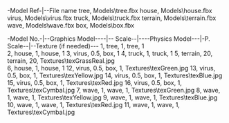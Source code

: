 ﻿-Model Ref-|--File name
tree,		Models\tree.fbx
house,		Models\house.fbx
virus,		Models\virus.fbx
truck,		Models\truck.fbx
terrain,	Models\terrain.fbx
wave,		Models\wave.fbx
box,		Models\box.fbx


-Model No.-|--Graphics Model----|-- Scale--|----Physics Model---|-P. Scale--|--Texture (if needed)---
1,			tree,					1,		tree,					1		
2,			house,					1,		house,					1
3,			virus,					0.5,	box,					1
4,			truck,					1,		truck,					1
5,			terrain,				20,		terrain,				20,		Textures\texGrassReal.jpg	
6,			house,					1,		house,					1
12,			virus,					0.5,	box,					1,		Textures\texGreen.jpg
13,			virus,					0.5,	box,					1,		Textures\texYellow.jpg
14,			virus,					0.5,	box,					1,		Textures\texBlue.jpg
15,			virus,					0.5,	box,					1,		Textures\texRed.jpg
16,			virus,					0.5,	box,					1,		Textures\texCymbal.jpg
7,			wave,					1,		wave,					1,		Textures\texGreen.jpg
8,			wave,					1,		wave,					1,		Textures\texYellow.jpg
9,			wave,					1,		wave,					1,		Textures\texBlue.jpg
10,			wave,					1,		wave,					1,		Textures\texRed.jpg
11,			wave,					1,		wave,					1,		Textures\texCymbal.jpg